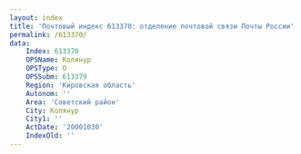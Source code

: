 ```yaml
---
layout: index
title: 'Почтовый индекс 613370: отделение почтовой связи Почты России'
permalink: /613370/
data:
    Index: 613370
    OPSName: Колянур
    OPSType: О
    OPSSubm: 613379
    Region: 'Кировская область'
    Autonom: ''
    Area: 'Советский район'
    City: Колянур
    City1: ''
    ActDate: '20001030'
    IndexOld: ''
---
```

